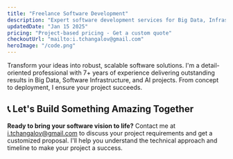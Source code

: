 ```yaml
---
title: "Freelance Software Development"
description: "Expert software development services for Big Data, Infrastructure, and AI projects. Delivering scalable solutions with proven results."
updatedDate: "Jan 15 2025"
pricing: "Project-based pricing - Get a custom quote"
checkoutUrl: "mailto:i.tchangalov@gmail.com"
heroImage: "/code.png"
---
```


Transform your ideas into robust, scalable software solutions. I'm a detail-oriented professional with 7+ years of experience delivering outstanding results in Big Data, Software Infrastructure, and AI projects. From concept to deployment, I ensure your project succeeds.

## 📞 **Let's Build Something Amazing Together**

**Ready to bring your software vision to life?** Contact me at [i.tchangalov@gmail.com](mailto:i.tchangalov@gmail.com) to discuss your project requirements and get a customized proposal. I'll help you understand the technical approach and timeline to make your project a success.